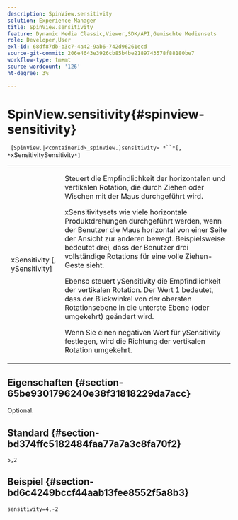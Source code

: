 ```yaml
---
description: SpinView.sensitivity
solution: Experience Manager
title: SpinView.sensitivity
feature: Dynamic Media Classic,Viewer,SDK/API,Gemischte Mediensets
role: Developer,User
exl-id: 68df87db-b3c7-4a42-9ab6-742d96261ecd
source-git-commit: 206e4643e3926cb85b4be2189743578f88180be7
workflow-type: tm+mt
source-wordcount: '126'
ht-degree: 3%

---
```


# SpinView.sensitivity{#spinview-sensitivity}

` [SpinView.|<containerId>_spinView.]sensitivity= *``*[, *`xSensitivitySensitivity`*]`

<table id="table_18D47E7C6A2D4D68B94225CB621D5F7C"> 
 <tbody> 
  <tr> 
   <td colname="col1"> <p> <span class="codeph"><span class="varname"> xSensitivity</span> [,  <span class="varname"> ySensitivity</span>]</span> </p> </td> 
   <td colname="col2"> <p> Steuert die Empfindlichkeit der horizontalen und vertikalen Rotation, die durch Ziehen oder Wischen mit der Maus durchgeführt wird. </p> <p> <span class="codeph"> </span> xSensitivitysets wie viele horizontale Produktdrehungen durchgeführt werden, wenn der Benutzer die Maus horizontal von einer Seite der Ansicht zur anderen bewegt. Beispielsweise bedeutet drei, dass der Benutzer drei vollständige Rotations für eine volle Ziehen-Geste sieht. </p> <p>Ebenso steuert <span class="codeph"> ySensitivity</span> die Empfindlichkeit der vertikalen Rotation. Der Wert 1 bedeutet, dass der Blickwinkel von der obersten Rotationsebene in die unterste Ebene (oder umgekehrt) geändert wird. </p> <p>Wenn Sie einen negativen Wert für <span class="codeph"> ySensitivity</span> festlegen, wird die Richtung der vertikalen Rotation umgekehrt. </p> </td> 
  </tr> 
 </tbody> 
</table>

## Eigenschaften {#section-65be9301796240e38f31818229da7acc}

Optional.

## Standard {#section-bd374ffc5182484faa77a7a3c8fa70f2}

`5,2`

## Beispiel {#section-bd6c4249bccf44aab13fee8552f5a8b3}

`sensitivity=4,-2`
